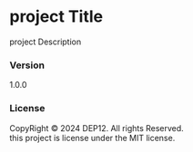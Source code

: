 # project Title
project Description

### Version
1.0.0

### License
CopyRight &copy; 2024 DEP12. All rights Reserved.<br>
this project is license under the MIT license.